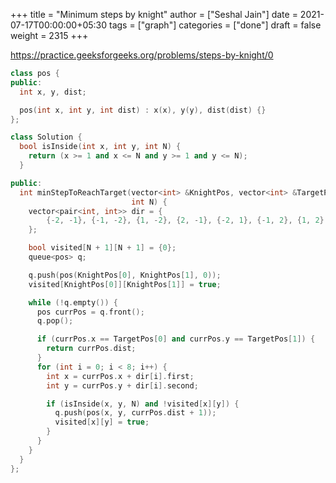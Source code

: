 +++
title = "Minimum steps by knight"
author = ["Seshal Jain"]
date = 2021-07-17T00:00:00+05:30
tags = ["graph"]
categories = ["done"]
draft = false
weight = 2315
+++

<https://practice.geeksforgeeks.org/problems/steps-by-knight/0>

```cpp
class pos {
public:
  int x, y, dist;

  pos(int x, int y, int dist) : x(x), y(y), dist(dist) {}
};

class Solution {
  bool isInside(int x, int y, int N) {
    return (x >= 1 and x <= N and y >= 1 and y <= N);
  }

public:
  int minStepToReachTarget(vector<int> &KnightPos, vector<int> &TargetPos,
                           int N) {
    vector<pair<int, int>> dir = {
        {-2, -1}, {-1, -2}, {1, -2}, {2, -1}, {-2, 1}, {-1, 2}, {1, 2}, {2, 1},
    };

    bool visited[N + 1][N + 1] = {0};
    queue<pos> q;

    q.push(pos(KnightPos[0], KnightPos[1], 0));
    visited[KnightPos[0]][KnightPos[1]] = true;

    while (!q.empty()) {
      pos currPos = q.front();
      q.pop();

      if (currPos.x == TargetPos[0] and currPos.y == TargetPos[1]) {
        return currPos.dist;
      }
      for (int i = 0; i < 8; i++) {
        int x = currPos.x + dir[i].first;
        int y = currPos.y + dir[i].second;

        if (isInside(x, y, N) and !visited[x][y]) {
          q.push(pos(x, y, currPos.dist + 1));
          visited[x][y] = true;
        }
      }
    }
  }
};
```
